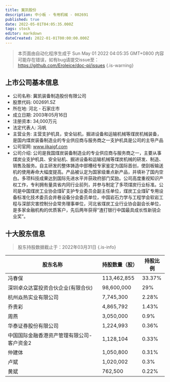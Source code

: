 ```yaml
---
title: 冀凯股份
description: 中小板 - 专用机械 - 002691
published: true
date: 2022-05-01T04:05:35.000Z
tags: stock
editor: markdown
dateCreated: 2022-01-01T00:00:00.000Z
---
```


> 本页面由自动化程序生成于 Sun May 01 2022 04:05:35 GMT+0800
> 内容可能存在错误，如有bug请提交issue至：https://github.com/Eroleice/doc-pi/issues
{.is-warning}

## 上市公司基本信息
- 公司名称: 冀凯装备制造股份有限公司
- 股票代码: 002691.SZ
- 所在地: 河北 - 石家庄市
- 成立日期: 2003年05月16日
- 注册资本: 34,000万元
- 法定代表人: 冯帆
- 主营业务: 主营支护机具，安全钻机，掘进设备和运输机械等煤炭机械装备，是国内煤炭装备制造业的专业供应商与服务商之一支护机具是公司的主导产品
- 公司官网: www.jikaigf.com
- 公司介绍: 公司是我国煤炭装备制造业的专业供应商与服务商之一，主要从事煤炭业支护机具、安全钻机、掘进设备和运输机械等煤炭机械的研发、制造、销售及服务。自主研发的整体铸造中部槽经专家鉴定为国际首创，使刮板输送机的使用寿命大幅度提高。产品被认定为国家级重点新产品，并填补了国内空白。多项科技成果达到国际先进水平并获政府部门奖励。公司高度重视知识产权工作，专利拥有量具省内同行业前列，并参与制定了多项煤炭行业标准。公司是中国煤炭工业协会煤矿支护专业委员会副主任单位，煤炭工业煤矿专用设备标准化技术委员会井巷设备分会委员单位，中国岩石力学与工程学会软岩工程与深部灾害控制分会常务理事单位，河北省煤炭工业行业协会副会长单位，是多家金融机构的优质客户，先后两年获得“渣打银行中国最具成长性新锐企业奖”。


## 十大股东信息
> 股东持股数据截止于：2022年03月31日
{.is-info}

| 股东名称 | 持股数量（股） | 持股比例 |
| --- | --- | --- |
| 冯春保 | 113,462,855 | 33.37% |
| 深圳卓众达富投资合伙企业(有限合伙) | 98,600,000 | 29% |
| 杭州焱热实业有限公司 | 7,745,300 | 2.28% |
| 乔贵彩 | 4,865,792 | 1.43% |
| 周燕 | 3,050,000 | 0.9% |
| 华泰证券股份有限公司 | 1,224,993 | 0.36% |
| 中国国际金融香港资产管理有限公司-客户资金2 | 1,128,104 | 0.33% |
| 仲建体 | 1,050,800 | 0.31% |
| 卢斌 | 1,020,002 | 0.3% |
| 黄斌 | 762,500 | 0.22% |





